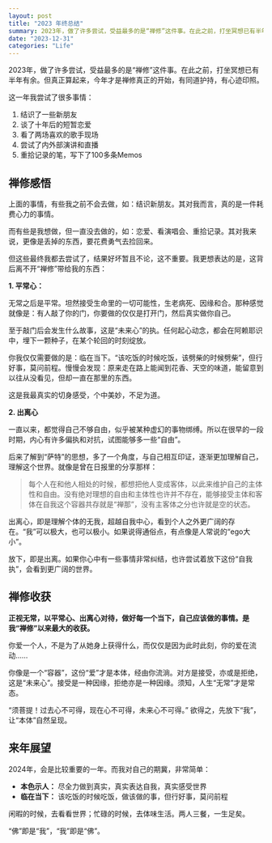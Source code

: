 ```yaml
---
layout: post
title: "2023 年终总结"
summary: 2023年，做了许多尝试，受益最多的是“禅修”这件事。在此之前，打坐冥想已有半年有余。但真正算起来，今年才是禅修真正的开始，有同道护持，有心迹印照。
date: "2023-12-31"
categories: "Life"
---
```


2023年，做了许多尝试，受益最多的是“禅修”这件事。在此之前，打坐冥想已有半年有余。但真正算起来，今年才是禅修真正的开始，有同道护持，有心迹印照。

这一年我尝试了很多事情：

1. 结识了一些新朋友
2. 谈了十年后的短暂恋爱
3. 看了两场喜欢的歌手现场
4. 尝试了内外部演讲和直播
5. 重拾记录的笔，写下了100多条Memos

## 禅修感悟

上面的事情，有些我之前不会去做，如：结识新朋友。其对我而言，真的是一件耗费心力的事情。

而有些是我想做，但一直没去做的，如：恋爱、看演唱会、重拾记录。其对我来说，更像是丢掉的东西，要花费勇气去捡回来。

但这些最终我都去尝试了，结果好坏暂且不论，这不重要。我更想表达的是，这背后离不开“禅修”带给我的东西：

**1. 平常心：**

无常之后是平常。坦然接受生命里的一切可能性，生老病死、因缘和合。那种感觉就像是：有人敲了你的门，你要做的仅仅是打开门，然后真实做你自己。

至于敲门后会发生什么故事，这是“未来心”的执。任何起心动念，都会在阿赖耶识中，埋下一颗种子，在某个轮回的时刻绽放。

你我仅仅需要做的是：临在当下。“该吃饭的时候吃饭，该劈柴的时候劈柴”，但行好事，莫问前程。慢慢会发现：原来走在路上能闻到花香、天空的味道，能留意到以往从没看见，但却一直在那里的东西。

这是我最真实的切身感受，个中美妙，不足为道。

**2. 出离心**

一直以来，都觉得自己不够自由，似乎被某种虚幻的事物绑缚。所以在很早的一段时期，内心有许多偏执和对抗，试图能够多一些“自由”。

后来了解到“萨特”的思想，多了一个角度，与自己相互印证，逐渐更加理解自己，理解这个世界。就像是曾在日报里的分享那样：

> 每个人在和他人相处的时候，都想把他人变成客体，以此来维护自己的主体性和自由。没有绝对理想的自由和主体性也许并不存在，能够接受主体和客体在自我这个容器共存就是“禅那”，没有主客体之分也许就是空的状态。

出离心，即是理解个体的无我，超越自我中心，看到个人之外更广阔的存在。“我”可以极大，也可以极小。如果说得通俗点，有点像是人常说的“ego大小”。

放下，即是出离。如果你心中有一些事情非常纠结，也许尝试着放下这份“自我执”，会看到更广阔的世界。

## 禅修收获
**正视无常，以平常心、出离心对待，做好每一个当下，自己应该做的事情。是我“禅修”以来最大的收获。**

你爱一个人，不是为了从她身上获得什么，而仅仅是因为此时此刻，你的爱在流动……  

你像是一个“容器”，这份“爱”才是本体，经由你流淌。对方是接受，亦或是拒绝，这是“未来心”。接受是一种因缘，拒绝亦是一种因缘。须知，人生“无常”才是常态。

“须菩提！过去心不可得，现在心不可得，未来心不可得。” 欲得之，先放下“我”，让“本体”自然呈现。

## 来年展望

2024年，会是比较重要的一年。而我对自己的期冀，非常简单：

- **本色示人：** 尽全力做到真实，真实表达自我，真实感受世界
- **临在当下：** 该吃饭的时候吃饭，做该做的事，但行好事，莫问前程

闲暇的时候，去看看世界；忙碌的时候，去体味生活。两人三餐，一生足矣。

“佛”即是“我”，“我”即是“佛”。
